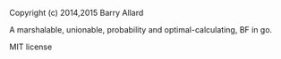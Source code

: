 Copyright (c) 2014,2015 Barry Allard

A marshalable, unionable, probability and optimal-calculating, BF in go.

MIT license
